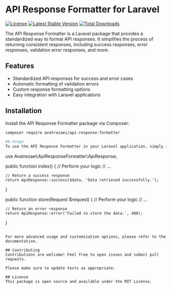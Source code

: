 # API Response Formatter for Laravel

[![License](https://img.shields.io/badge/license-MIT-blue.svg)](LICENSE.md)
[![Latest Stable Version](https://poser.pugx.org/avatrezaei/api-response-formatter/v)](https://packagist.org/packages/avatrezaei/api-response-formatter)
[![Total Downloads](https://poser.pugx.org/avatrezaei/api-response-formatter/downloads)](https://packagist.org/packages/avatrezaei/api-response-formatter)

The API Response Formatter is a Laravel package that provides a standardized way to format API responses. It simplifies the process of returning consistent responses, including success responses, error responses, validation error responses, and more.

## Features

- Standardized API responses for success and error cases
- Automatic formatting of validation errors
- Custom response formatting options
- Easy integration with Laravel applications

## Installation

Install the API Response Formatter package via Composer:

```bash
composer require avatrezaei/api-response-formatter

## Usage
To use the API Response Formatter in your Laravel application, simply import the ApiResponse class and call the relevant methods in your controllers:


```
use Avatrezaei\ApiResponseFormatter\ApiResponse;

public function index()
{
    // Perform your logic
    // ...

    // Return a success response
    return ApiResponse::success($data, 'Data retrieved successfully.');
}

public function store(Request $request)
{
    // Perform your logic
    // ...

    // Return an error response
    return ApiResponse::error('Failed to store the data.', 400);
}

```

For more advanced usage and customization options, please refer to the documentation.

## Contributing
Contributions are welcome! Feel free to open issues and submit pull requests.

Please make sure to update tests as appropriate.

## License
This package is open source and available under the MIT License.
